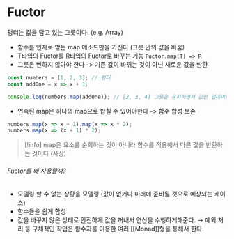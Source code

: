 # Fuctor
펑터는 값을 담고 있는 그릇이다. (e.g. Array)

- 함수를 인자로 받는 map 메소드만을 가진다 (그릇 안의 값을 바꿈)
- T타입의 Fuctor를 R타입의 Fuctor로 바꾸는 기능 `Fuctor.map(T) => R`
- 그릇은 변하지 않아야 한다 ->  기존 값이 바뀌는 것이 아닌 새로운 값을 반환

```jsx
const numbers = [1, 2, 3]; // 펑터
const addOne = x => x + 1;

console.log(numbers.map(addOne)); // [2, 3, 4] 그릇은 유지하면서 값만 업데이트
```

- 연속된 map은 하나의 map으로 합칠 수 있어야한다 -> 함수 합성 보존

```jsx
numbers.map(x => x + 1).map(x => x * 2);
numbers.map(x => (x + 1) * 2);
```


>[!info]
> map은 요소를 순회하는 것이 아니라 함수를 적용해서 다른 값을 반환하는 것이다 (사상)

###### Fuctor를 왜 사용할까?
- 모델링 할 수 없는 상황을 모델링 (값이 없거나 미래에 준비될 것으로 예상되는 케이스)
- 함수들을 쉽게 합성
- 값을 바꾸지 않은 상태로 안전하게 값을 꺼내서 연산을 수행하게해준다. → 예외 처리 등 구체적인 작업은 함수자를 이용한 여러 [[Monad]]형을 통해서 한다.